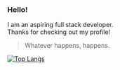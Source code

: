### Hello!

I am an aspiring full stack developer.  
Thanks for checking out my profile!

> Whatever happens, happens.

[![Top Langs](https://github-readme-stats.vercel.app/api/top-langs/?username=mausn1&theme=dark&layout=compact)](https://github.com/mausn1/github-readme-stats)
